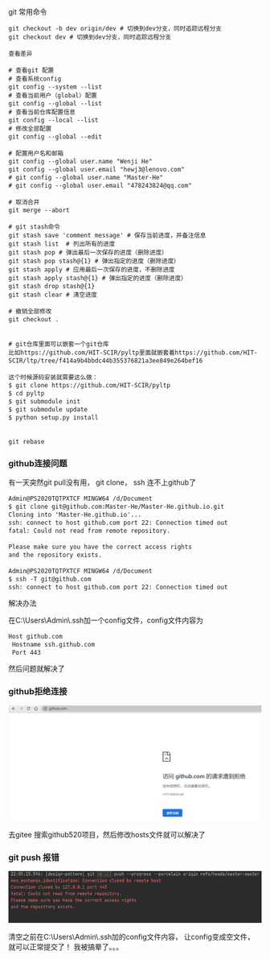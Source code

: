git 常用命令

```shell
git checkout -b dev origin/dev # 切换到dev分支，同时追踪远程分支
git checkout dev # 切换到dev分支，同时追踪远程分支

查看差异

# 查看git 配置
# 查看系统config
git config --system --list
# 查看当前用户（global）配置
git config --global --list
# 查看当前仓库配置信息
git config --local --list
# 修改全部配置
git config --global --edit

# 配置用户名和邮箱
git config --global user.name "Wenji He"
git config --global user.email "hewj3@lenovo.com"
# git config --global user.name "Master-He"
# git config --global user.email "478243824@qq.com"

# 取消合并
git merge --abort

# git stash命令
git stash save 'comment message' # 保存当前进度，并备注信息
git stash list  # 列出所有的进度
git stash pop # 弹出最后一次保存的进度（删除进度）
git stash pop stash@{1} # 弹出指定的进度（删除进度）
git stash apply # 应用最后一次保存的进度，不删除进度
git stash apply stash@{1} # 弹出指定的进度（删除进度）
git stash drop stash@{1}
git stash clear # 清空进度

# 撤销全部修改
git checkout .


# git仓库里面可以嵌套一个git仓库
比如https://github.com/HIT-SCIR/pyltp里面就嵌套着https://github.com/HIT-SCIR/ltp/tree/f414a9b4bbdc44b355376821a3ee849e264bef16

这个时候源码安装就需要这么做：
$ git clone https://github.com/HIT-SCIR/pyltp
$ cd pyltp
$ git submodule init
$ git submodule update
$ python setup.py install


git rebase 

```



### github连接问题

有一天突然git pull没有用， git clone， ssh 连不上github了

```shell
Admin@PS2020TQTPXTCF MINGW64 /d/Document
$ git clone git@github.com:Master-He/Master-He.github.io.git
Cloning into 'Master-He.github.io'...
ssh: connect to host github.com port 22: Connection timed out
fatal: Could not read from remote repository.

Please make sure you have the correct access rights
and the repository exists.

Admin@PS2020TQTPXTCF MINGW64 /d/Document
$ ssh -T git@github.com
ssh: connect to host github.com port 22: Connection timed out

```

解决办法

在C:\Users\Admin\\.ssh加一个config文件，config文件内容为

```
Host github.com
 Hostname ssh.github.com
 Port 443
```

然后问题就解决了



### github拒绝连接

![image-20220524212855978](Git.assets/image-20220524212855978.png)

去gitee 搜索github520项目，然后修改hosts文件就可以解决了



### git  push 报错

![image-20220524220654156](Git.assets/image-20220524220654156.png)

清空之前在C:\Users\Admin\\.ssh加的config文件内容， 让config变成空文件， 就可以正常提交了！ 我被搞晕了。。。